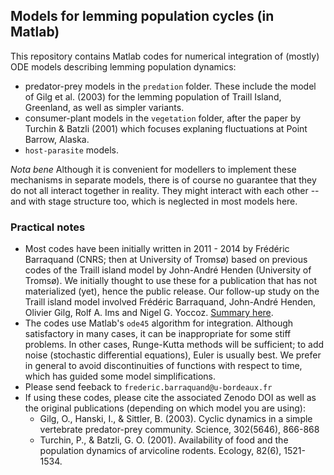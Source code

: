 ## Models for lemming population cycles (in Matlab)

This repository contains Matlab codes for numerical integration of (mostly) ODE models describing lemming population dynamics: 

- predator-prey models in the ``predation`` folder. These include the model of Gilg et al. (2003) for the lemming population of Traill Island, Greenland, as well as simpler variants. 
- consumer-plant models in the ``vegetation`` folder, after the paper by Turchin & Batzli (2001) which focuses explaning fluctuations at Point Barrow, Alaska. 
- ``host-parasite`` models. 

*Nota bene* Although it is convenient for modellers to implement these mechanisms in separate models, there is of course no guarantee that they do not all interact together in reality. They might interact with each other -- and with stage structure too, which is neglected in most models here. 

### Practical notes 

- Most codes have been initially written in 2011 - 2014 by Frédéric Barraquand (CNRS; then at University of Tromsø) based on previous codes of the Traill island model by John-André Henden (University of Tromsø). We initially thought to use these for a publication that has not materialized (yet), hence the public release. Our follow-up study on the Traill island model involved Frédéric Barraquand, John-André Henden, Olivier Gilg, Rolf A. Ims and Nigel G. Yoccoz. [Summary here](https://github.com/fbarraquand/lemmingCycles_ODEmodels/tree/master/predation/Traill_model_description.pdf). 
- The codes use Matlab's ``ode45`` algorithm for integration. Although satisfactory in many cases, it can be inappropriate for some stiff problems. In other cases, Runge-Kutta methods will be sufficient; to add noise (stochastic differential equations), Euler is usually best. We prefer in general to avoid discontinuities of functions with respect to time, which has guided some model simplifications.
- Please send feeback to ``frederic.barraquand@u-bordeaux.fr`` 
- If using these codes, please cite the associated Zenodo DOI as well as the original publications (depending on which model you are using):
     + Gilg, O., Hanski, I., & Sittler, B. (2003). Cyclic dynamics in a simple vertebrate predator-prey community. Science, 302(5646), 866-868
     + Turchin, P., & Batzli, G. O. (2001). Availability of food and the population dynamics of arvicoline rodents. Ecology, 82(6), 1521-1534.




